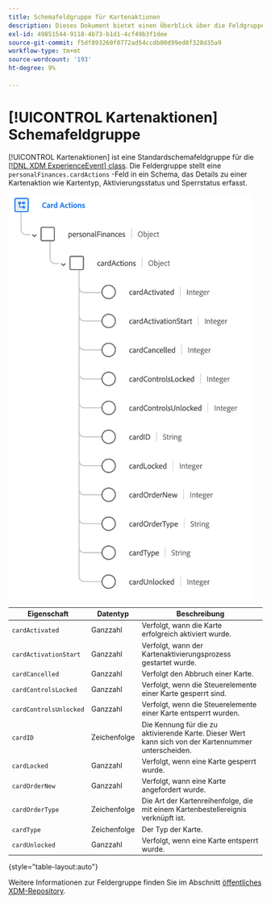 ```yaml
---
title: Schemafeldgruppe für Kartenaktionen
description: Dieses Dokument bietet einen Überblick über die Feldgruppe Kartenaktionen .
exl-id: 49851544-9118-4b73-b1d1-4cf49b3f1dee
source-git-commit: f5df893260f0772ad54ccdb00d99ed8f328d35a9
workflow-type: tm+mt
source-wordcount: '193'
ht-degree: 9%

---
```


# [!UICONTROL Kartenaktionen] Schemafeldgruppe

[!UICONTROL Kartenaktionen] ist eine Standardschemafeldgruppe für die [[!DNL XDM ExperienceEvent] class](../../classes/experienceevent.md). Die Feldergruppe stellt eine `personalFinances.cardActions` -Feld in ein Schema, das Details zu einer Kartenaktion wie Kartentyp, Aktivierungsstatus und Sperrstatus erfasst.

![](../../images/field-groups/card-actions.png)

| Eigenschaft | Datentyp | Beschreibung |
| --- | --- | --- |
| `cardActivated` | Ganzzahl | Verfolgt, wann die Karte erfolgreich aktiviert wurde. |
| `cardActivationStart` | Ganzzahl | Verfolgt, wann der Kartenaktivierungsprozess gestartet wurde. |
| `cardCancelled` | Ganzzahl | Verfolgt den Abbruch einer Karte. |
| `cardControlsLocked` | Ganzzahl | Verfolgt, wenn die Steuerelemente einer Karte gesperrt sind. |
| `cardControlsUnlocked` | Ganzzahl | Verfolgt, wenn die Steuerelemente einer Karte entsperrt wurden. |
| `cardID` | Zeichenfolge | Die Kennung für die zu aktivierende Karte. Dieser Wert kann sich von der Kartennummer unterscheiden. |
| `cardLocked` | Ganzzahl | Verfolgt, wenn eine Karte gesperrt wurde. |
| `cardOrderNew` | Ganzzahl | Verfolgt, wann eine Karte angefordert wurde. |
| `cardOrderType` | Zeichenfolge | Die Art der Kartenreihenfolge, die mit einem Kartenbestellereignis verknüpft ist. |
| `cardType` | Zeichenfolge | Der Typ der Karte. |
| `cardUnlocked` | Ganzzahl | Verfolgt, wenn eine Karte entsperrt wurde. |

{style=&quot;table-layout:auto&quot;}

Weitere Informationen zur Feldergruppe finden Sie im Abschnitt [öffentliches XDM-Repository](https://github.com/adobe/xdm/blob/master/docs/reference/fieldgroups/experience-event/experienceevent-card-actions.schema.json).
